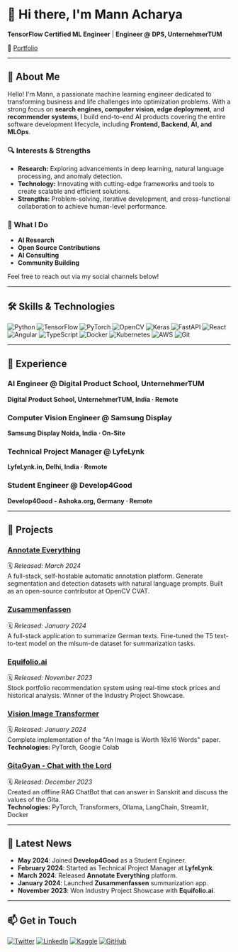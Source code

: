 # 👋 Hi there, I'm Mann Acharya

**TensorFlow Certified ML Engineer** | **Engineer @ DPS, UnternehmerTUM**

🔗 [Portfolio](https://mannacharya.com) 

---

## 🌟 About Me

Hello! I'm Mann, a passionate machine learning engineer dedicated to transforming business and life challenges into optimization problems. With a strong focus on **search engines, computer vision, edge deployment**, and **recommender systems**, I build end-to-end AI products covering the entire software development lifecycle, including **Frontend, Backend, AI, and MLOps**.

### 🔍 Interests & Strengths

- **Research:** Exploring advancements in deep learning, natural language processing, and anomaly detection.
- **Technology:** Innovating with cutting-edge frameworks and tools to create scalable and efficient solutions.
- **Strengths:** Problem-solving, iterative development, and cross-functional collaboration to achieve human-level performance.

### 💼 What I Do

- **AI Research**
- **Open Source Contributions**
- **AI Consulting**
- **Community Building**

Feel free to reach out via my social channels below!

---

## 🛠️ Skills & Technologies

![Python](https://img.shields.io/badge/Python-3776AB?style=flat&logo=python&logoColor=white)
![TensorFlow](https://img.shields.io/badge/TensorFlow-FF6F00?style=flat&logo=tensorflow&logoColor=white)
![PyTorch](https://img.shields.io/badge/PyTorch-EE4C2C?style=flat&logo=PyTorch&logoColor=white)
![OpenCV](https://img.shields.io/badge/OpenCV-5C3EE8?style=flat&logo=opencv&logoColor=white)
![Keras](https://img.shields.io/badge/Keras-D00000?style=flat&logo=keras&logoColor=white)
![FastAPI](https://img.shields.io/badge/FastAPI-009688?style=flat&logo=fastapi&logoColor=white)
![React](https://img.shields.io/badge/React-61DAFB?style=flat&logo=react&logoColor=black)
![Angular](https://img.shields.io/badge/Angular-DD0031?style=flat&logo=angular&logoColor=white)
![TypeScript](https://img.shields.io/badge/TypeScript-3178C6?style=flat&logo=typescript&logoColor=white)
![Docker](https://img.shields.io/badge/Docker-2496ED?style=flat&logo=docker&logoColor=white)
![Kubernetes](https://img.shields.io/badge/Kubernetes-326CE5?style=flat&logo=kubernetes&logoColor=white)
![AWS](https://img.shields.io/badge/AWS-232F3E?style=flat&logo=amazon-aws&logoColor=white)
![Git](https://img.shields.io/badge/Git-F05032?style=flat&logo=git&logoColor=white)

---

## 💼 Experience

### **AI Engineer @ Digital Product School, UnternehmerTUM**
**Digital Product School, UnternehmerTUM, India · Remote**  

### **Computer Vision Engineer @ Samsung Display**
**Samsung Display Noida, India · On-Site**  

### **Technical Project Manager @ LyfeLynk**
**LyfeLynk.in, Delhi, India · Remote**  

### **Student Engineer @ Develop4Good**
**Develop4Good - Ashoka.org, Germany · Remote**  

---

## 🚀 Projects

### [Annotate Everything](https://github.com/mach-12/annotate-everything)
🗓️ *Released: March 2024*  
A full-stack, self-hostable automatic annotation platform. Generate segmentation and detection datasets with natural language prompts. Built as an open-source contributor at OpenCV CVAT.

### [Zusammenfassen](https://zusammenfassen.vercel.app/)
🗓️ *Released: January 2024*  
A full-stack application to summarize German texts. Fine-tuned the T5 text-to-text model on the mlsum-de dataset for summarization tasks.

### [Equifolio.ai](https://github.com/mach-12/equifolio.ai-)
🗓️ *Released: November 2023*  
Stock portfolio recommendation system using real-time stock prices and historical analysis. Winner of the Industry Project Showcase.

### [Vision Image Transformer](https://github.com/mach-12/vit)
🗓️ *Released: January 2024*  
Complete implementation of the "An Image is Worth 16x16 Words" paper.  
**Technologies:** PyTorch, Google Colab

### [GitaGyan - Chat with the Lord](https://github.com/mach-12/GitaGyan)
🗓️ *Released: December 2023*  
Created an offline RAG ChatBot that can answer in Sanskrit and discuss the values of the Gita.  
**Technologies:** PyTorch, Transformers, Ollama, LangChain, Streamlit, Docker

---

## 📰 Latest News

- **May 2024**: Joined **Develop4Good** as a Student Engineer.
- **February 2024**: Started as Technical Project Manager at **LyfeLynk**.
- **March 2024**: Released **Annotate Everything** platform.
- **January 2024**: Launched **Zusammenfassen** summarization app.
- **November 2023**: Won Industry Project Showcase with **Equifolio.ai**.

---

## 📫 Get in Touch

[![Twitter](https://img.shields.io/badge/Twitter-1DA1F2?style=flat&logo=twitter&logoColor=white)](https://twitter.com/yourusername) 
[![LinkedIn](https://img.shields.io/badge/LinkedIn-0077B5?style=flat&logo=linkedin&logoColor=white)](https://www.linkedin.com/in/mann-acharya/)
[![Kaggle](https://img.shields.io/badge/Kaggle-20BEFF?style=flat&logo=kaggle&logoColor=white)](https://www.kaggle.com/mannacharya)
[![GitHub](https://img.shields.io/badge/GitHub-100000?style=flat&logo=github&logoColor=white)](https://github.com/mach-12)

